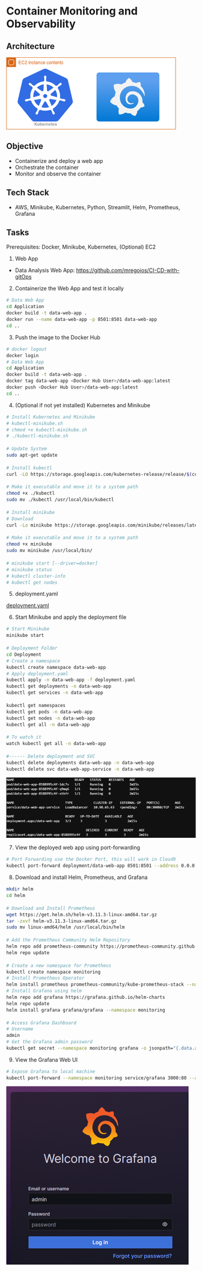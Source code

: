 # Container Monitoring and Observability

## Architecture
![](https://github.com/Mregojos/Monitoring-and-Observability/blob/main/images/Architecture.png)
[](https://draw.io)

## Objective
* Containerize and deploy a web app
* Orchestrate the container
* Monitor and observe the container

## Tech Stack
* AWS, Minikube, Kubernetes, Python, Streamlit, Helm, Prometheus, Grafana

## Tasks
Prerequisites: Docker, Minikube, Kubernetes, (Optional) EC2

1. Web App
  * Data Analysis Web App: https://github.com/mregojos/CI-CD-with-gitOps

2. Containerize the Web App and test it locally
```sh
# Data Web App
cd Application
docker build -t data-web-app .
docker run --name data-web-app -p 8501:8501 data-web-app
cd ..
```

3. Push the image to the Docker Hub
```sh
# docker logout
docker login 
# Data Web App
cd Application
docker build -t data-web-app .
docker tag data-web-app <Docker Hub User>/data-web-app:latest
docker push <Docker Hub User>/data-web-app:latest
cd ..
```

4. (Optional if not yet installed) Kubernetes and Minikube 
```sh
# Install Kubernetes and Minikube
# kubectl-minikube.sh
# chmod +x kubectl-minikube.sh
# ./kubectl-minikube.sh

# Update System
sudo apt-get update

# Install kubectl
curl -LO https://storage.googleapis.com/kubernetes-release/release/$(curl -s https://storage.googleapis.com/kubernetes-release/release/stable.txt)/bin/linux/amd64/kubectl

# Make it executable and move it to a system path
chmod +x ./kubectl
sudo mv ./kubectl /usr/local/bin/kubectl

# Install minikube
# Download
curl -Lo minikube https://storage.googleapis.com/minikube/releases/latest/minikube-linux-amd64

# Make it executable and move it to a system path
chmod +x minikube
sudo mv minikube /usr/local/bin/

# minikube start [--driver=docker]
# minikube status
# kubectl cluster-info
# kubectl get nodes
```

5. deployment.yaml

[deployment.yaml](https://github.com/Mregojos/Monitoring-and-Observability/blob/main/Deployment/deployment.yaml)

6. Start Minikube and apply the deployment file

```sh
# Start Minikube
minikube start

# Deployment Folder
cd Deployment
# Create a namespace
kubectl create namespace data-web-app
# Apply deployment.yaml
kubectl apply -n data-web-app -f deployment.yaml
kubectl get deployments -n data-web-app
kubectl get services -n data-web-app

kubectl get namespaces
kubectl get pods -n data-web-app
kubectl get nodes -n data-web-app
kubectl get all -n data-web-app

# To watch it 
watch kubectl get all -n data-web-app

#------ Delete deployment and SVC
kubectl delete deployments data-web-app -n data-web-app
kubectl delete svc data-web-app-service -n data-web-app
```

![](https://github.com/Mregojos/Monitoring-and-Observability/blob/main/images/kubectl%20get%20all%20-n%20data-web-app.png)

7. View the deployed web app using port-forwarding
```sh
# Port Forwarding use the Docker Port, this will work in Cloud9
kubectl port-forward deployment/data-web-app 8501:8501 --address 0.0.0.0 -n data-web-app
```

8. Download and install Helm, Prometheus, and Grafana
```sh
mkdir helm
cd helm

# Download and Install Prometheus
wget https://get.helm.sh/helm-v3.11.3-linux-amd64.tar.gz
tar -zxvf helm-v3.11.3-linux-amd64.tar.gz
sudo mv linux-amd64/helm /usr/local/bin/helm

# Add the Prometheus Community Helm Repository
helm repo add prometheus-community https://prometheus-community.github.io/helm-charts
helm repo update

# Create a new namespace for Prometheus
kubectl create namespace monitoring
# Install Prometheus Operator
helm install prometheus prometheus-community/kube-prometheus-stack --namespace monitoring
# Install Grafana using helm
helm repo add grafana https://grafana.github.io/helm-charts
helm repo update
helm install grafana grafana/grafana --namespace monitoring

# Access Grafana Dashboard
# Username
admin
# Get the Grafana admin password
kubectl get secret --namespace monitoring grafana -o jsonpath="{.data.admin-password}" | base64 --decode ; echo
```

9. View the Grafana Web UI
```sh
# Expose Grafana to local machine
kubectl port-forward --namespace monitoring service/grafana 3000:80 --address 0.0.0.0
```

![Grafana](https://github.com/Mregojos/Monitoring-and-Observability/blob/main/images/Grafana.png)












